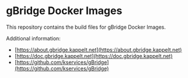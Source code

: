 # gBridge Docker Images

This repository contains the build files for gBridge Docker Images.

Additional information: 
 * [https://about.gbridge.kappelt.net](https://about.gbridge.kappelt.net)
 * [https://doc.gbridge.kappelt.net](https://doc.gbridge.kappelt.net)
 * [https://github.com/kservices/gBridge](https://github.com/kservices/gBridge)